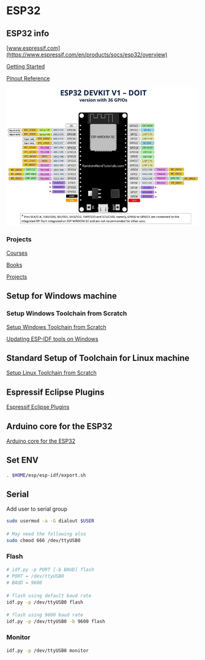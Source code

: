 # ESP32

## ESP32 info

[www.espressif.com](https://www.espressif.com/en/products/socs/esp32/overview)

[Getting Started](https://docs.espressif.com/projects/esp-idf/en/latest/esp32/get-started/index.html)

[Pinout Reference](https://randomnerdtutorials.com/esp32-pinout-reference-gpios/)

![esp32-pinout](docs/images/ESP32-DOIT-DEVKIT-V1-Board-Pinout-36-GPIOs-updated.jpg)

### Projects

[Courses](https://www.espressif.com/en/ecosystem/iot-college/courses)

[Books](https://www.espressif.com/en/ecosystem/iot-college/books?field_type_tid=13&field_book_language_tid=147)

[Projects](https://www.espressif.com/en/ecosystem/iot-college/projects)

## Setup for Windows machine

### Setup Windows Toolchain from Scratch

[Setup Windows Toolchain from Scratch](https://docs.espressif.com/projects/esp-idf/en/latest/esp32/get-started/windows-setup-scratch.html)

[Updating ESP-IDF tools on Windows](https://docs.espressif.com/projects/esp-idf/en/latest/esp32/get-started/windows-setup-update.html)

## Standard Setup of Toolchain for Linux machine

[Setup Linux Toolchain from Scratch](https://docs.espressif.com/projects/esp-idf/en/latest/esp32/get-started/linux-setup-scratch.html)

## Espressif Eclipse Plugins

[Espressif Eclipse Plugins](https://github.com/espressif/idf-eclipse-plugin)

## Arduino core for the ESP32

[Arduino core for the ESP32](https://github.com/espressif/arduino-esp32)

## Set ENV

```sh
. $HOME/esp/esp-idf/export.sh
```

## Serial

Add user to serial group

```sh
sudo usermod -a -G dialout $USER

# May need the following also
sudo chmod 666 /dev/ttyUSB0
```

### Flash

```sh
# idf.py -p PORT [-b BAUD] flash
# PORT = /dev/ttyUSB0
# BAUD = 9600

# flash using default baud rate
idf.py -p /dev/ttyUSB0 flash

# flash using 9600 baud rate
idf.py -p /dev/ttyUSB0 -b 9600 flash
```

### Monitor

```sh
idf.py -p /dev/ttyUSB0 monitor
```
